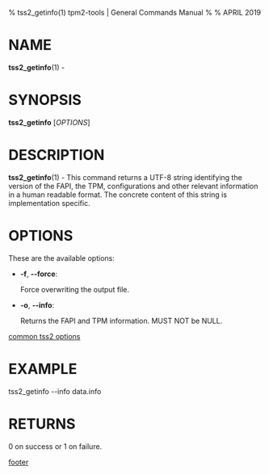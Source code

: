 % tss2_getinfo(1) tpm2-tools | General Commands Manual
%
% APRIL 2019

# NAME

**tss2_getinfo**(1) -

# SYNOPSIS

**tss2_getinfo** [*OPTIONS*]

# DESCRIPTION

**tss2_getinfo**(1) - This command returns a UTF-8 string identifying the version of the FAPI, the TPM, configurations and other relevant information in a human readable format. The concrete content of this string is implementation specific.

# OPTIONS

These are the available options:

  * **-f**, **\--force**:

    Force overwriting the output file.

  * **-o**, **\--info**:

    Returns the FAPI and TPM information. MUST NOT be NULL.


[common tss2 options](common/tss2-options.md)

# EXAMPLE

tss2_getinfo --info data.info

# RETURNS

0 on success or 1 on failure.

[footer](common/footer.md)
